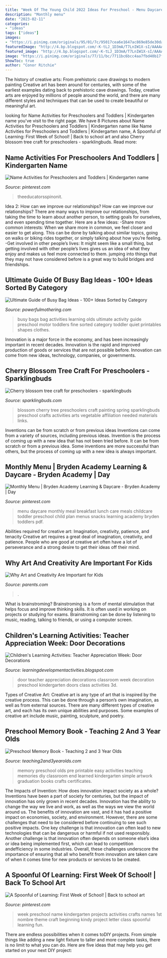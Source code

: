 ```yaml
---
title: "Week Of The Young Child 2022 Ideas For Preschool - Menu Daycare Monthly Meal Breakfast Lunch Care Meals Childcare Toddler Preschool Child Plan Menus Snacks Learning Academy Bryden Toddlers Pdf"
description: "Monthly menu"
date: "2023-02-11"
categories:
- "ideas"
tags: ["ideas"]
images:
- "https://i.pinimg.com/originals/95/01/7c/95017cea6e1647ac869e85de30da7eeb.jpg"
featuredImage: "http://4.bp.blogspot.com/-K-tLJ_1D3mA/T7LnIW1X-sI/AAAAAAAANSU/PACuQqFt1J4/s1600/May+049.jpg"
featured_image: "http://4.bp.blogspot.com/-K-tLJ_1D3mA/T7LnIW1X-sI/AAAAAAAANSU/PACuQqFt1J4/s1600/May+049.jpg"
image: "https://i.pinimg.com/originals/77/11/bc/7711bc6bcc4aa7fbd40b17f0d7c7b274.jpg"
ShowToc: true
author: "Conor Ritchie"
---
```



The history of creative arts: From prehistoric cave drawings to modern painting
Creative art has been around for centuries, with some of the earliest examples dating back to prehistoric cave drawings. Today, creative arts are enjoyed by millions of people around the world, and there are many different styles and techniques that can be used to create beautiful or meaningful art.

	

		
looking for Name Activities for Preschoolers and Toddlers | Kindergarten name you've visit to the right page. We have 8 Pictures about Name Activities for Preschoolers and Toddlers | Kindergarten name like Name Activities for Preschoolers and Toddlers | Kindergarten name, A Spoonful of Learning: First Week of School! | Back to school art and also Cherry blossom tree craft for preschoolers - sparklingbuds. Read more:
		
    
## Name Activities For Preschoolers And Toddlers | Kindergarten Name

<img loading=lazy src="https://i.pinimg.com/originals/77/11/bc/7711bc6bcc4aa7fbd40b17f0d7c7b274.jpg" onerror="this.onerror=null;this.src='https://tse1.mm.bing.net/th?id=OIP.Ss9ovuphca8nrwOydBTm5gHaLH&amp;pid=15.1';" alt="Name Activities for Preschoolers and Toddlers | Kindergarten name">

_Source: pinterest.com_

>theeducatorsspinonit. 

	

Idea 2: How can we improve our relationships?
How can we improve our relationships? There are many ways to improve our relationships, from taking the time to learn about another person, to setting goals for ourselves, and even spending time together. Here are a few ideas: 
-Share more common interests: When we share more in common, we feel closer and easier to get along. This can be done by talking about similar topics, going on walks or biking rides together, or simply talking about how you’re feeling. 
-Get involved in other people’s lives: It might seem like a small thing, but getting involved with other people’s lives gives us an idea of what they enjoy and makes us feel more connected to them. jumping into things that they may not have considered before is a great way to build bridges and friendships.

    
## Ultimate Guide Of Busy Bag Ideas - 100+ Ideas Sorted By Category

<img loading=lazy src="http://www.powerfulmothering.com/wp-content/uploads/2015/04/Ultimate-Guide-of-Busy-Bag-Ideas-100-Ideas-Sorted-by-Category-1.jpg" onerror="this.onerror=null;this.src='https://tse3.mm.bing.net/th?id=OIP.bT7BDiIOfRWs12KQUU4oVgHaNw&amp;pid=15.1';" alt="Ultimate Guide of Busy Bag Ideas - 100+ Ideas Sorted by Category">

_Source: powerfulmothering.com_

>busy bags bag activities learning olds ultimate activity guide preschool motor toddlers fine sorted category toddler quiet printables shapes clothes. 

	

Innovation is a major force in the economy, and has been increasingly important in recent decades. Innovation is the rapid and improved production of goods or services that are not possible before. Innovation can come from new ideas, technology, companies, or governments.

    
## Cherry Blossom Tree Craft For Preschoolers - Sparklingbuds

<img loading=lazy src="https://www.sparklingbuds.com/wp-content/uploads/2015/04/Cherry-blossom-tree-painting-for-preschoolers-1.jpg" onerror="this.onerror=null;this.src='https://tse3.mm.bing.net/th?id=OIP.mYeSBjt0_9OpuypxXQzyuwHaKu&amp;pid=15.1';" alt="Cherry blossom tree craft for preschoolers - sparklingbuds">

_Source: sparklingbuds.com_

>blossom cherry tree preschoolers craft painting spring sparklingbuds preschool crafts activities arts vegetable affiliation needed materials links. 

	

Inventions can be from scratch or from previous ideas
Inventions can come from a variety of sources, including previous ideas. Invention is the process of coming up with a new idea that has not been tried before. It can be from scratch or from a previous idea. Some inventions are more successful than others, but the process of coming up with a new idea is always important.

    
## Monthly Menu | Bryden Academy Learning &amp; Daycare - Bryden Academy | Day

<img loading=lazy src="https://i.pinimg.com/736x/61/d6/cf/61d6cfeb3b66daac0260953560775d26.jpg" onerror="this.onerror=null;this.src='https://tse4.mm.bing.net/th?id=OIP.5HYHaEtpwgTUVn0QzTWJlQAAAA&amp;pid=15.1';" alt="Monthly Menu | Bryden Academy Learning &amp; Daycare - Bryden Academy | Day">

_Source: pinterest.com_

>menu daycare monthly meal breakfast lunch care meals childcare toddler preschool child plan menus snacks learning academy bryden toddlers pdf. 

	

Abilities required for creative art: Imagination, creativity, patience, and tenacity
Creative art requires a great deal of imagination, creativity, and patience. People who are good at creative art often have a lot of perseverance and a strong desire to get their ideas off their mind.

    
## Why Art And Creativity Are Important For Kids

<img loading=lazy src="https://images.parents.mdpcdn.com/sites/parents.com/files/styles/scale_1500_1500/public/images/550_102165448.jpg" onerror="this.onerror=null;this.src='https://tse3.mm.bing.net/th?id=OIP.XU3EOASCOuRfvgBtts_9NAHaHa&amp;pid=15.1';" alt="Why Art and Creativity Are Important for Kids">

_Source: parents.com_

>. 

	

What is brainstroming?
Brainstroming is a form of mental stimulation that helps focus and improve thinking skills. It is often used in working on projects or studying for exams. Brainstroming can be done by listening to music, reading, talking to friends, or using a computer screen.

    
## Children&#039;s Learning Activities: Teacher Appreciation Week: Door Decorations

<img loading=lazy src="http://4.bp.blogspot.com/-K-tLJ_1D3mA/T7LnIW1X-sI/AAAAAAAANSU/PACuQqFt1J4/s1600/May+049.jpg" onerror="this.onerror=null;this.src='https://tse2.mm.bing.net/th?id=OIP.AFhqJWWOCJytXs_hy0HQGAHaO0&amp;pid=15.1';" alt="Children&#039;s Learning Activities: Teacher Appreciation Week: Door Decorations">

_Source: learningdevelopmentactivities.blogspot.com_

>door teacher appreciation decorations classroom week decoration preschool kindergarten doors class activities 3d. 

	

Types of Creative Art:
Creative art is any type of art that is inspired by the creative process. This can be done through a person’s own imagination, as well as from external sources. There are many different types of creative art, and each has its own unique abilities and purposes. Some examples of creative art include music, painting, sculpture, and poetry.

    
## Preschool Memory Book - Teaching 2 And 3 Year Olds

<img loading=lazy src="https://teaching2and3yearolds.com/wp-content/uploads/2015/05/Memory-Book.png" onerror="this.onerror=null;this.src='https://tse4.mm.bing.net/th?id=OIP.RSPbotxKwH7Ocse9Rm4uEAHaNo&amp;pid=15.1';" alt="Preschool Memory Book - Teaching 2 and 3 Year Olds">

_Source: teaching2and3yearolds.com_

>memory preschool olds pre printable easy activities teaching memories diy classroom end learned kindergarten simple artwork graduation books crafts certificates. 

	

The Impacts of Invention: How does innovation impact society as a whole?
Inventions have been a part of society for centuries, but the impact of innovation has only grown in recent decades. Innovation has the ability to change the way we live and work, as well as the ways we view the world around us. The benefits of innovation are vast, and it has had a positive impact on economies, society, and environment. However, there are some challenges that need to be considered before continuing to see such positive impacts. One key challenge is that innovation can often lead to new technologies that can be dangerous or harmful if not used responsibly. Another challenge is that innovation often depends on someone else’s idea or idea being implemented first, which can lead to competition andefficiency in some industries. Overall, these challenges underscore the importance of ensuring that all who benefit from innovation are taken care of when it comes time for new products or services to be created.

    
## A Spoonful Of Learning: First Week Of School! | Back To School Art

<img loading=lazy src="https://i.pinimg.com/originals/95/01/7c/95017cea6e1647ac869e85de30da7eeb.jpg" onerror="this.onerror=null;this.src='https://tse1.mm.bing.net/th?id=OIP.gOeKbvvx_cKVqOqhOXBUUAHaJ4&amp;pid=15.1';" alt="A Spoonful of Learning: First Week of School! | Back to school art">

_Source: pinterest.com_

>week preschool name kindergarten projects activities crafts names 1st nombre theme craft beginning kindy project letter class spoonful learning fun. 

	

There are endless possibilities when it comes toDIY projects. From simple things like adding a new light fixture to taller and more complex tasks, there is no limit to what you can do. Here are five ideas that may help you get started on your next DIY project: 

